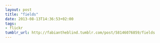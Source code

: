 ```yaml
---
layout: post
title: "fields"
date: 2013-08-13T14:36:53+02:00
tags:
- flickr
tumblr_url: http://fabiantheblind.tumblr.com/post/58146076859/fields
---
```

